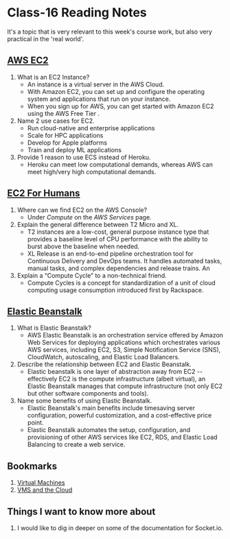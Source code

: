 # Class-16 Reading Notes

It's a topic that is very relevant to this week's course work, but also very practical in the 'real world'.

## [AWS EC2](https://aws.amazon.com/ec2/)

1. What is an EC2 Instance?
    * An instance is a virtual server in the AWS Cloud. 
    * With Amazon EC2, you can set up and configure the operating system and applications that run on your instance. 
    * When you sign up for AWS, you can get started with Amazon EC2 using the AWS Free Tier .
2. Name 2 use cases for EC2.
    * Run cloud-native and enterprise applications
    * Scale for HPC applications
    * Develop for Apple platforms
    * Train and deploy ML applications
3. Provide 1 reason to use ECS instead of Heroku.
    * Heroku can meet low computational demands, whereas AWS can meet high/very high computational demands.

## [EC2 For Humans](https://www.youtube.com/watch?v=lZMkgOMYYIg)

1. Where can we find EC2 on the AWS Console?
    * Under *Compute* on the *AWS Services* page.
2. Explain the general difference between T2 Micro and XL.
    * T2 instances are a low-cost, general purpose instance type that provides a baseline level of CPU performance with the ability to burst above the baseline when needed. 
    * XL Release is an end-to-end pipeline orchestration tool for Continuous Delivery and DevOps teams. It handles automated tasks, manual tasks, and complex dependencies and release trains. An
3. Explain a “Compute Cycle” to a non-technical friend.
    * Compute Cycles is a concept for standardization of a unit of cloud computing usage consumption introduced first by Rackspace.

## [Elastic Beanstalk](https://www.youtube.com/watch?v=SrwxAScdyT0)

1. What is Elastic Beanstalk?
    * AWS Elastic Beanstalk is an orchestration service offered by Amazon Web Services for deploying applications which orchestrates various AWS services, including EC2, S3, Simple Notification Service (SNS), CloudWatch, autoscaling, and Elastic Load Balancers.
2. Describe the relationship between EC2 and Elastic Beanstalk.
    * Elastic beanstalk is one layer of abstraction away from EC2 -- effectively EC2 is the compute infrastructure (albeit virtual), an Elastic Beanstalk manages that compute infrastructure (not only EC2 but other software components and tools).
3. Name some benefits of using Elastic Beanstalk.
    * Elastic Beanstalk's main benefits include timesaving server configuration, powerful customization, and a cost-effective price point. 
    * Elastic Beanstalk automates the setup, configuration, and provisioning of other AWS services like EC2, RDS, and Elastic Load Balancing to create a web service.

## Bookmarks

1. [Virtual Machines](https://www.youtube.com/watch?v=yIVXjl4SwVo)
2. [VMS and the Cloud](https://www.youtube.com/watch?v=l0DfHUWMjsU)

## Things I want to know more about

1. I would like to dig in deeper on some of the documentation for Socket.io.
